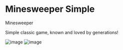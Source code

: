# Minesweeper Simple
Minesweeper

Simple classic game, known and loved by generations!

![image](https://user-images.githubusercontent.com/42734308/182030288-768c1774-5af1-4ff6-8ad3-7c432cebb828.png)
![image](https://user-images.githubusercontent.com/42734308/182030291-60ab191b-33c5-41f1-b53c-cb5a7047da47.png)
